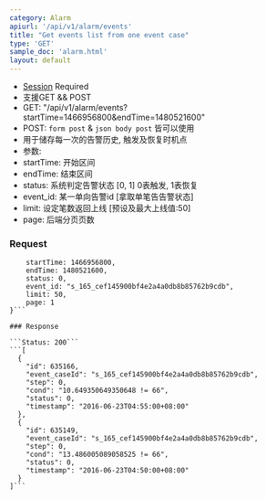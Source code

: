 ```yaml
---
category: Alarm
apiurl: '/api/v1/alarm/events'
title: "Get events list from one event case"
type: 'GET'
sample_doc: 'alarm.html'
layout: default
---
```


* [Session](#/authentication) Required
* 支援GET && POST
* GET: "/api/v1/alarm/events?startTime=1466956800&endTime=1480521600"
* POST: `form post` & `json body post` 皆可以使用
* 用于储存每一次的告警历史, 触发及恢复时机点
* 参数:
* startTime: 开始区间
* endTime: 结束区间
* status: 系统判定告警状态 [0, 1] 0表触发, 1表恢复
* event_id: 某一单向告警id [拿取单笔告告警状态]
* limit: 设定笔数返回上线 [预设及最大上线值:50]
* page: 后端分页页数

### Request

```{
 	startTime: 1466956800,
 	endTime: 1480521600,
 	status: 0,
 	event_id: "s_165_cef145900bf4e2a4a0db8b85762b9cdb",
 	limit: 50,
 	page: 1
}```

### Response

```Status: 200```
```[
  {
    "id": 635166,
    "event_caseId": "s_165_cef145900bf4e2a4a0db8b85762b9cdb",
    "step": 0,
    "cond": "10.649350649350648 != 66",
    "status": 0,
    "timestamp": "2016-06-23T04:55:00+08:00"
  },
  {
    "id": 635149,
    "event_caseId": "s_165_cef145900bf4e2a4a0db8b85762b9cdb",
    "step": 0,
    "cond": "13.486005089058525 != 66",
    "status": 0,
    "timestamp": "2016-06-23T04:50:00+08:00"
  }
]```
